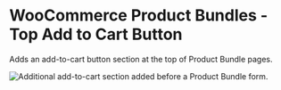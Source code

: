# WooCommerce Product Bundles - Top Add to Cart Button

Adds an add-to-cart button section at the top of Product Bundle pages.

![Additional add-to-cart section added before a Product Bundle form.](https://user-images.githubusercontent.com/1783726/29972494-ef0fb1a2-8f34-11e7-8d98-9ebea97026d2.png)
